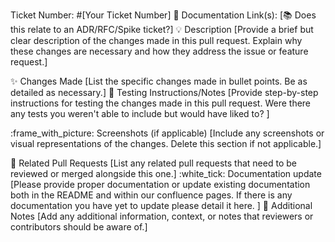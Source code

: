 Ticket Number: #[Your Ticket Number] 🎫
Documentation Link(s): [:books: Does this relate to an ADR/RFC/Spike ticket?]
💡 Description
[Provide a brief but clear description of the changes made in this pull request. Explain why these changes are necessary and how they address the issue or feature request.]

✨ Changes Made
[List the specific changes made in bullet points. Be as detailed as necessary.]
🧪 Testing Instructions/Notes
[Provide step-by-step instructions for testing the changes made in this pull request. Were there any tests you weren't able to include but would have liked to? ]

:frame_with_picture: Screenshots (if applicable)
[Include any screenshots or visual representations of the changes. Delete this section if not applicable.]

🤝 Related Pull Requests
[List any related pull requests that need to be reviewed or merged alongside this one.]
:white_tick: Documentation update
[Please provide proper documentation or update existing documentation both in the README and within our confluence pages. If there is any documentation you have yet to update please detail it here. ]
📝 Additional Notes
[Add any additional information, context, or notes that reviewers or contributors should be aware of.]
